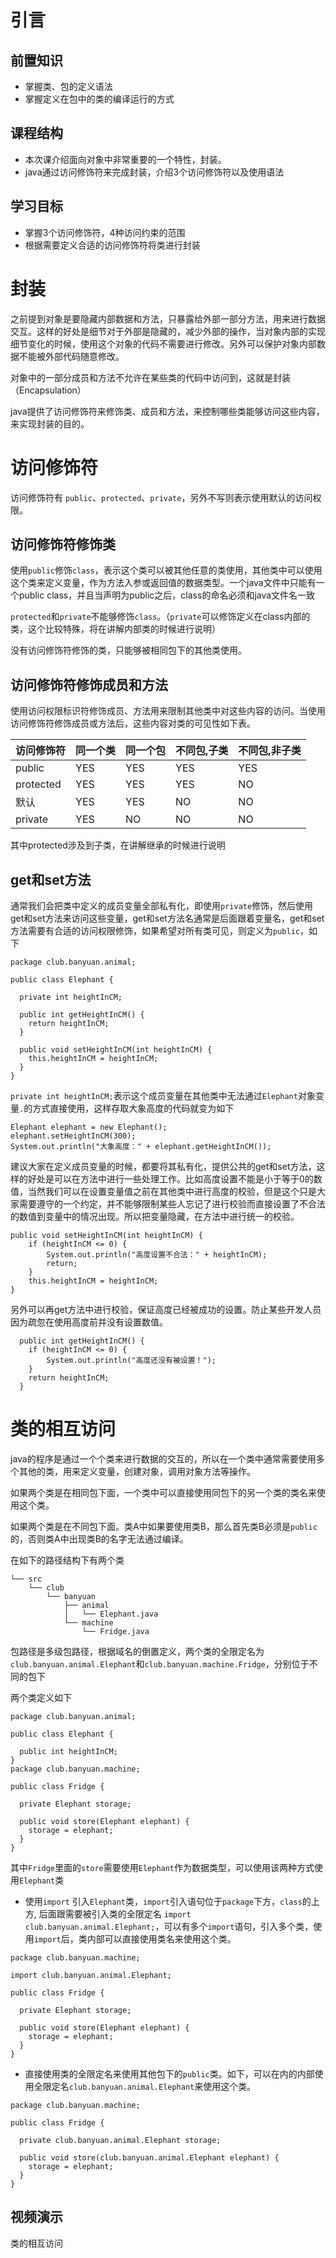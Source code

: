 # 引言

## 前置知识

* 掌握类、包的定义语法
* 掌握定义在包中的类的编译运行的方式

## 课程结构

* 本次课介绍面向对象中非常重要的一个特性，封装。
* java通过访问修饰符来完成封装，介绍3个访问修饰符以及使用语法

## 学习目标

- 掌握3个访问修饰符，4种访问约束的范围
- 根据需要定义合适的访问修饰符将类进行封装

# 封装 

之前提到对象是要隐藏内部数据和方法，只暴露给外部一部分方法，用来进行数据交互。这样的好处是细节对于外部是隐藏的，减少外部的操作，当对象内部的实现细节变化的时候，使用这个对象的代码不需要进行修改。另外可以保护对象内部数据不能被外部代码随意修改。

对象中的一部分成员和方法不允许在某些类的代码中访问到，这就是封装（Encapsulation）

java提供了访问修饰符来修饰类、成员和方法，来控制哪些类能够访问这些内容，来实现封装的目的。

# 访问修饰符

访问修饰符有 `public`、`protected`、`private`，另外不写则表示使用默认的访问权限。

## 访问修饰符修饰类

使用`public`修饰`class`，表示这个类可以被其他任意的类使用，其他类中可以使用这个类来定义变量，作为方法入参或返回值的数据类型。一个java文件中只能有一个public class，并且当声明为public之后，class的命名必须和java文件名一致

`protected`和`private`不能够修饰`class`。（`private`可以修饰定义在class内部的类，这个比较特殊，将在讲解内部类的时候进行说明）

没有访问修饰符修饰的类，只能够被相同包下的其他类使用。

## 访问修饰符修饰成员和方法

使用访问权限标识符修饰成员、方法用来限制其他类中对这些内容的访问。当使用访问修饰符修饰成员或方法后，这些内容对类的可见性如下表。

| 访问修饰符 | 同一个类 | 同一个包 | 不同包,子类 | 不同包,非子类 |
| ---------- | -------- | -------- | ----------- | ------------- |
| public     | YES      | YES      | YES         | YES           |
| protected  | YES      | YES      | YES         | NO            |
| 默认       | YES      | YES      | NO          | NO            |
| private    | YES      | NO       | NO          | NO            |

其中protected涉及到子类，在讲解继承的时候进行说明

## get和set方法

通常我们会把类中定义的成员变量全部私有化，即使用`private`修饰，然后使用get和set方法来访问这些变量，get和set方法名通常是后面跟着变量名，get和set方法需要有合适的访问权限修饰，如果希望对所有类可见，则定义为`public`，如下

```
package club.banyuan.animal;

public class Elephant {

  private int heightInCM;

  public int getHeightInCM() {
    return heightInCM;
  }

  public void setHeightInCM(int heightInCM) {
    this.heightInCM = heightInCM;
  }
}
```

`private int heightInCM;`表示这个成员变量在其他类中无法通过`Elephant`对象变量`.`的方式直接使用，这样存取大象高度的代码就变为如下

```
Elephant elephant = new Elephant();
elephant.setHeightInCM(300);
System.out.println("大象高度：" + elephant.getHeightInCM());
```

建议大家在定义成员变量的时候，都要将其私有化，提供公共的get和set方法，这样的好处是可以在方法中进行一些处理工作。比如高度设置不能是小于等于0的数值，当然我们可以在设置变量值之前在其他类中进行高度的校验，但是这个只是大家需要遵守的一个约定，并不能够限制某些人忘记了进行校验而直接设置了不合法的数值到变量中的情况出现。所以把变量隐藏，在方法中进行统一的校验。

```
public void setHeightInCM(int heightInCM) {
    if (heightInCM <= 0) {
        System.out.println("高度设置不合法：" + heightInCM);
        return;
    }
    this.heightInCM = heightInCM;
}
```

另外可以再get方法中进行校验，保证高度已经被成功的设置。防止某些开发人员因为疏忽在使用高度前并没有设置数值。

```
  public int getHeightInCM() {
    if (heightInCM <= 0) {
        System.out.println("高度还没有被设置！");
    }
    return heightInCM;
  }
```

# 类的相互访问

java的程序是通过一个个类来进行数据的交互的，所以在一个类中通常需要使用多个其他的类，用来定义变量，创建对象，调用对象方法等操作。

如果两个类是在相同包下面，一个类中可以直接使用同包下的另一个类的类名来使用这个类。

如果两个类是在不同包下面。类A中如果要使用类B，那么首先类B必须是`public`的，否则类A中出现类B的名字无法通过编译。

在如下的路径结构下有两个类

```
└── src
    └── club
        └── banyuan
            ├── animal
            │   └── Elephant.java
            └── machine
                └── Fridge.java
```

包路径是多级包路径，根据域名的倒置定义，两个类的全限定名为`club.banyuan.animal.Elephant`和`club.banyuan.machine.Fridge`，分别位于不同的包下

两个类定义如下

```
package club.banyuan.animal;

public class Elephant {

  public int heightInCM;
}
package club.banyuan.machine;

public class Fridge {

  private Elephant storage;

  public void store(Elephant elephant) {
    storage = elephant;
  }
}
```

其中`Fridge`里面的`store`需要使用`Elephant`作为数据类型，可以使用该两种方式使用`Elephant`类

- 使用`import` 引入`Elephant`类，`import`引入语句位于`package`下方，`class`的上方, 后面跟需要被引入类的全限定名 `import club.banyuan.animal.Elephant;`，可以有多个`import`语句，引入多个类，使用`import`后，类内部可以直接使用类名来使用这个类。

```
package club.banyuan.machine;

import club.banyuan.animal.Elephant;

public class Fridge {

  private Elephant storage;

  public void store(Elephant elephant) {
    storage = elephant;
  }
}
```

- 直接使用类的全限定名来使用其他包下的`public`类。如下，可以在内的内部使用全限定名`club.banyuan.animal.Elephant`来使用这个类。

```
package club.banyuan.machine;

public class Fridge {

  private club.banyuan.animal.Elephant storage;

  public void store(club.banyuan.animal.Elephant elephant) {
    storage = elephant;
  }
}
```

## 视频演示

类的相互访问
